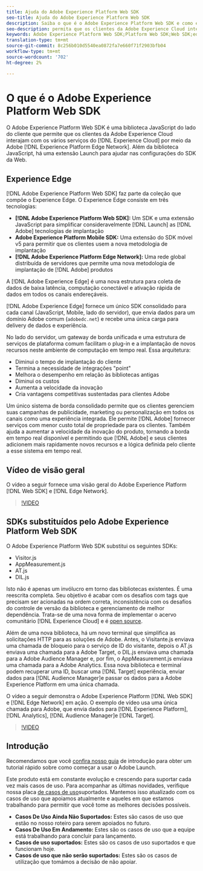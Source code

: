 ```yaml
---
title: Ajuda do Adobe Experience Platform Web SDK
seo-title: Ajuda do Adobe Experience Platform Web SDK
description: Saiba o que é o Adobe Experience Platform Web SDK e como ele pode ser usado.
seo-description: permita que os clientes da Adobe Experience Cloud interajam com os vários serviços no Experience Cloud.
keywords: Adobe Experience Platform Web SDK;Platform Web SDK;Web SDK;edge;Visitor.js;AppMeasurement.js;AT.js;DIL.js;
translation-type: tm+mt
source-git-commit: 8c256b010d5540ea0872fa7e660f71f2903bfb04
workflow-type: tm+mt
source-wordcount: '702'
ht-degree: 2%

---
```



# O que é o Adobe Experience Platform Web SDK

O Adobe Experience Platform Web SDK é uma biblioteca JavaScript do lado do cliente que permite que os clientes da Adobe Experience Cloud interajam com os vários serviços do [!DNL Experience Cloud] por meio da Adobe [!DNL Experience Platform Edge Network]. Além da biblioteca JavaScript, há uma extensão [](https://docs.adobe.com/content/help/pt-BR/launch/using/extensions-ref/adobe-extension/aep-extension/overview.html) Launch para ajudar nas configurações do SDK da Web.

## Experience Edge

[!DNL Adobe Experience Platform Web SDK] faz parte da coleção que compõe o Experience Edge. O Experience Edge consiste em três tecnologias:

* **[!DNL Adobe Experience Platform Web SDK]:** Um SDK e uma extensão JavaScript para simplificar consideravelmente [!DNL Launch] as [!DNL Adobe] tecnologias de implantação
* **Adobe Experience Platform Mobile SDK:** Uma extensão do SDK móvel v5 para permitir que os clientes usem a nova metodologia de implantação
* **[!DNL Adobe Experience Platform Edge Network]:** Uma rede global distribuída de servidores que permite uma nova metodologia de implantação de [!DNL Adobe] produtos

A [!DNL Adobe Experience Edge] é uma nova estrutura para coleta de dados de baixa latência, computação conectável e ativação rápida de dados em todos os canais endereçáveis.

[!DNL Adobe Experience Edge] fornece um único SDK consolidado para cada canal (JavaScript, Mobile, lado do servidor), que envia dados para um domínio Adobe comum (`adobedc.net`) e recebe uma única carga para delivery de dados e experiência.

No lado do servidor, um gateway de borda unificada e uma estrutura de serviços de plataforma comum facilitam o plug-in e a implantação de novos recursos neste ambiente de computação em tempo real.  Essa arquitetura:

* Diminui o tempo de implantação do cliente
* Termina a necessidade de integrações &quot;point&quot;
* Melhora o desempenho em relação às bibliotecas antigas
* Diminui os custos
* Aumenta a velocidade da inovação
* Cria vantagens competitivas sustentadas para clientes Adobe

Um único sistema de borda consolidado permite que os clientes gerenciem suas campanhas de publicidade, marketing ou personalização em todos os canais como uma experiência integrada.  Ele permite [!DNL Adobe] fornecer serviços com menor custo total de propriedade para os clientes.  Também ajuda a aumentar a velocidade da inovação do produto, tornando a borda em tempo real disponível e permitindo que [!DNL Adobe] e seus clientes adicionem mais rapidamente novos recursos e a lógica definida pelo cliente a esse sistema em tempo real.

## Vídeo de visão geral

O vídeo a seguir fornece uma visão geral do Adobe Experience Platform [!DNL Web SDK] e [!DNL Edge Network].

>[!VIDEO](https://video.tv.adobe.com/v/34141?quality=12&learn=on)

## SDKs substituídos pelo Adobe Experience Platform Web SDK

O Adobe Experience Platform Web SDK substitui os seguintes SDKs:

* Visitor.js
* AppMeasurement.js
* AT.js
* DIL.js

Isto não é apenas um invólucro em torno das bibliotecas existentes. É uma reescrita completa. Seu objetivo é acabar com os desafios com tags que precisam ser acionadas na ordem correta, inconsistência com os desafios do controle de versão da biblioteca e gerenciamento de melhor dependência. Trata-se de uma nova forma de implementar o acervo comunitário [!DNL Experience Cloud] e é [open source](https://github.com/adobe/alloy).

Além de uma nova biblioteca, há um novo terminal que simplifica as solicitações HTTP para as soluções de Adobe. Antes, o Visitante.js enviava uma chamada de bloqueio para o serviço de ID do visitante, depois o AT.js enviava uma chamada para a Adobe Target, o DIL.js enviava uma chamada para a Adobe Audience Manager e, por fim, o AppMeasurement.js enviava uma chamada para a Adobe Analytics. Essa nova biblioteca e terminal podem recuperar uma ID, buscar uma [!DNL Target] experiência, enviar dados para [!DNL Audience Manager]e passar os dados para a Adobe Experience Platform em uma única chamada.

O vídeo a seguir demonstra o Adobe Experience Platform [!DNL Web SDK] e [!DNL Edge Network] em ação. O exemplo de vídeo usa uma única chamada para Adobe, que envia dados para [!DNL Experience Platform], [!DNL Analytics], [!DNL Audience Manager]e [!DNL Target].

>[!VIDEO](https://video.tv.adobe.com/v/34148?quality=12&learn=on)

## Introdução

Recomendamos que você [confira nosso guia](getting-started/quick-start-with-launch.md) de introdução para obter um tutorial rápido sobre como começar a usar o Adobe Launch.

Este produto está em constante evolução e crescendo para suportar cada vez mais casos de uso. Para acompanhar as últimas novidades, verifique nossa placa [de casos de uso](https://github.com/adobe/alloy/projects/5)suportados. Mantemos isso atualizado com os casos de uso que apoiamos atualmente e aqueles em que estamos trabalhando para permitir que você tome as melhores decisões possíveis.

* **Casos De Uso Ainda Não Suportados:** Estes são casos de uso que estão no nosso roteiro para serem apoiados no futuro.
* **Casos De Uso Em Andamento:** Estes são os casos de uso que a equipe está trabalhando para concluir para lançamento.
* **Casos de uso suportados:** Estes são os casos de uso suportados e que funcionam hoje.
* **Casos de uso que não serão suportados:** Estes são os casos de utilização que tomámos a decisão de não apoiar.
